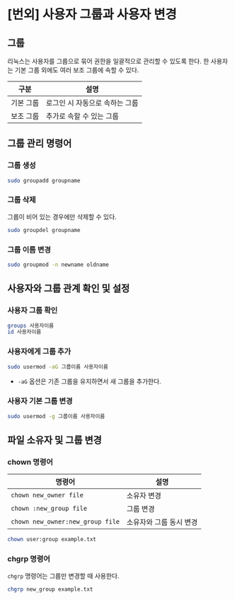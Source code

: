 # [번외] 사용자 그룹과 사용자 변경

## 그룹

리눅스는 사용자를 그룹으로 묶어 권한을 일괄적으로 관리할 수 있도록 한다.
한 사용자는 기본 그룹 외에도 여러 보조 그룹에 속할 수 있다.

| 구분    | 설명                |
| ----- | ----------------- |
| 기본 그룹 | 로그인 시 자동으로 속하는 그룹 |
| 보조 그룹 | 추가로 속할 수 있는 그룹    |


## 그룹 관리 명령어

### 그룹 생성

```bash
sudo groupadd groupname
```

### 그룹 삭제

그룹이 비어 있는 경우에만 삭제할 수 있다.

```bash
sudo groupdel groupname
```

### 그룹 이름 변경

```bash
sudo groupmod -n newname oldname
```



## 사용자와 그룹 관계 확인 및 설정

### 사용자 그룹 확인

```bash
groups 사용자이름
id 사용자이름
```

### 사용자에게 그룹 추가

```bash
sudo usermod -aG 그룹이름 사용자이름
```

* `-aG` 옵션은 기존 그룹을 유지하면서 새 그룹을 추가한다.

### 사용자 기본 그룹 변경

```bash
sudo usermod -g 그룹이름 사용자이름
```

## 파일 소유자 및 그룹 변경

### chown 명령어

| 명령어                              | 설명            |
| -------------------------------- | ------------- |
| `chown new_owner file`           | 소유자 변경        |
| `chown :new_group file`          | 그룹 변경         |
| `chown new_owner:new_group file` | 소유자와 그룹 동시 변경 |

```bash
chown user:group example.txt
```

### chgrp 명령어

`chgrp` 명령어는 그룹만 변경할 때 사용한다.

```bash
chgrp new_group example.txt
```